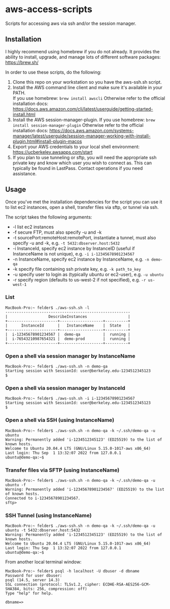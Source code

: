 # aws-access-scripts
Scripts for accessing aws via ssh and/or the session manager. 

## Installation
I highly recommend using homebrew if you do not already.  It provides the ability to install, upgrade, and manage lots of different software packages:  https://brew.sh/

In order to use these scripts, do the following:

 1. Clone this repo on your workstation so you have the aws-ssh.sh script.
 2. Install the AWS command line client and make sure it's available in your PATH.  
If you use homebrew:  `brew install awscli` 
Otherwise refer to the official installation docs:  https://docs.aws.amazon.com/cli/latest/userguide/getting-started-install.html
 3. Install the AWS session-manager-plugin.
 If you use homebrew:  `brew install session-manager-plugin`
 Otherwise refer to the official installation docs: https://docs.aws.amazon.com/systems-manager/latest/userguide/session-manager-working-with-install-plugin.html#install-plugin-macos
 4. Export your AWS credentials to your local shell environment:  https://ucberkeley.awsapps.com/start
 5. If you plan to use tunneling or sftp, you will need the appropriate ssh private key and know which user you wish to connect as.  This can typically be found in LastPass.  Contact operations if you need assistance.

## Usage
Once you've met the installation dependencies for the script you can use it to list ec2 instances, open a shell, transfer files via sftp, or tunnel via ssh.

The script takes the following arguments:

 - -l list ec2 instances
 - -f secure FTP, must also specify -u and -k
 - -t sourcePort:remoteHost:remotePort, instantiate a tunnel, must also specify -u and -k, e.g. `-t 5432:dbserver.host:5432`
 - -i InstanceId, specify ec2 instance by InstanceID (useful if InstanceName is not unique), e.g. `-i i-12345678901234567`
 - -n InstanceName, specify ec2 instance by InstanceName, e.g. `-n demo-qa`
 - -k specify file containing ssh private key, e.g. `-k path_to_key`
 - -u specify user to login as (typically ubuntu or ec2-user), e.g. `-u ubuntu`
 - -r specify region (defaults to us-west-2 if not specified), e.g. `-r us-west-1`
### List 
    MacBook-Pro:~ felder$ ./aws-ssh.sh -l
    -------------------------------------------------------
    |                  DescribeInstances                  |
    +----------------------+-------------------+----------+
    |      InstanceId      |   InstanceName    |  State   |
    +----------------------+-------------------+----------+
    |  i-12345678901234567 |  demo-qa          |  running |
    |  i-76543210987654321 |  demo-prod        |  running |
    +----------------------+-------------------+----------+
### Open a shell via session manager by InstanceName
    MacBook-Pro:~ felder$ ./aws-ssh.sh -n demo-qa
    Starting session with SessionId: user@berkeley.edu-1234512345123
    $
### Open a shell via session manager by InstanceId
    MacBook-Pro:~ felder$ ./aws-ssh.sh -i i-12345678901234567
    Starting session with SessionId: user@berkeley.edu-1234512345123
    $
### Open a shell via SSH (using InstanceName)
    MacBook-Pro:~ felder$ ./aws-ssh.sh -n demo-qa -k ~/.ssh/demo-qa -u ubuntu
    Warning: Permanently added 'i-1234512345123' (ED25519) to the list of known hosts.
    Welcome to Ubuntu 20.04.4 LTS (GNU/Linux 5.15.0-1017-aws x86_64) 
    Last login: Thu Sep  1 13:32:07 2022 from 127.0.0.1
    ubuntu@demo-qa:~$
### Transfer files via SFTP (using InstanceName)
    MacBook-Pro:~ felder$ ./aws-ssh.sh -n demo-qa -k ~/.ssh/demo-qa -u ubuntu -f
    Warning: Permanently added 'i-12345678901234567' (ED25519) to the list of known hosts.
    Connected to i-12345678901234567.
    sftp>
###  SSH Tunnel (using InstanceName)
    MacBook-Pro:~ felder$ ./aws-ssh.sh -n demo-qa -k ~/.ssh/demo-qa -u ubuntu -t 5432:dbserver.host:5432
    Warning: Permanently added 'i-1234512345123' (ED25519) to the list of known hosts.
    Welcome to Ubuntu 20.04.4 LTS (GNU/Linux 5.15.0-1017-aws x86_64) 
    Last login: Thu Sep  1 13:32:07 2022 from 127.0.0.1
    ubuntu@demo-qa:~$
From another local terminal window:

    MacBook-Pro:~ felder$ psql -h localhost -U dbuser -d dbname
    Password for user dbuser:
    psql (14.5, server 14.3)
    SSL connection (protocol: TLSv1.2, cipher: ECDHE-RSA-AES256-GCM-SHA384, bits: 256, compression: off)
    Type "help" for help.
    
    dbname=>




